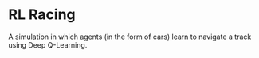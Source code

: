 # RL Racing

A simulation in which agents (in the form of cars) learn to navigate a track using Deep Q-Learning.
